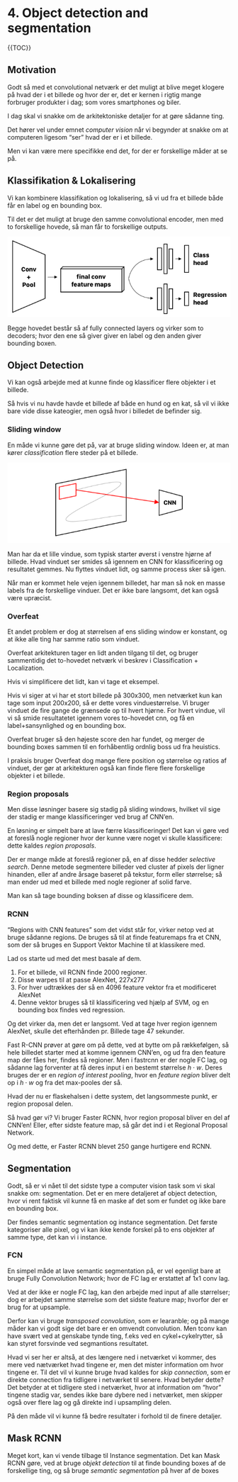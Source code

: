 # 4. Object detection and segmentation

{{TOC}}

## Motivation

Godt så med et convolutional netværk er det muligt at blive meget klogere på hvad der i et billede og hvor der er, det er kernen i rigtig mange forbruger produkter i dag; som vores smartphones og biler.

I dag skal vi snakke om de arkitektoniske detaljer for at gøre sådanne ting.

Det hører vel under emnet _computer vision_ når vi begynder at snakke om at computeren ligesom “ser” hvad der er i et billede.

Men vi kan være mere specifikke end det, for der er forskellige måder at se på.

## Klassifikation & Lokalisering

Vi kan kombinere klassifikation og lokalisering, så vi ud fra et billede både får en label og en bounding box.

Til det er det muligt at bruge den samme convolutional encoder, men med to forskellige hovede, så man får to forskellige outputs.

![](twoheadedcnn.png)

Begge hovedet består så af fully connected layers og virker som to decoders; hvor den ene så giver giver en label og den anden giver bounding boxen.

## Object Detection

Vi kan også arbejde med at kunne finde og klassificer flere objekter i et billede.

Så hvis vi nu havde havde et billede af både en hund og en kat, så vil vi ikke bare vide disse kateogier, men også hvor i billedet de befinder sig.

### Sliding window

En måde vi kunne gøre det på, var at bruge sliding window. Ideen er, at man kører _classification_ flere steder på et billede.

![](sliding_window.png)

Man har da et lille vindue, som typisk starter øverst i venstre hjørne af billede. Hvad vinduet ser smides så igennem en CNN for klassificering og resultatet gemmes. Nu flyttes vinduet lidt, og samme process sker så igen.

Når man er kommet hele vejen igennem billedet, har man så nok en masse labels fra de forskellige vinduer. Det er ikke bare langsomt, det kan også være upræcist.


### Overfeat

Et andet problem er dog at størrelsen af ens sliding window er konstant, og at ikke alle ting har samme ratio som vinduet.

Overfeat arkitekturen tager en lidt anden tilgang til det, og bruger sammentidig det to-hovedet netværk vi beskrev i Classification + Localization.

Hvis vi simplificere det lidt, kan vi tage et eksempel.

Hvis vi siger at vi har et stort billede på 300x300, men netværket kun kan tage som input 200x200, så er dette vores vinduestørrelse. Vi bruger vinduet de fire gange de grænsede op til hvert hjørne. For hvert vindue, vil vi så smide resultatetet igennem vores to-hovedet cnn, og få en label+sansynlighed og en bounding box.

Overfeat bruger så den højeste score den har fundet, og merger de bounding boxes sammen til en forhåbentlig ordnlig boss ud fra heuistics.

I praksis bruger Overfeat dog mange flere position og størrelse og ratios af vinduet, der gør at arkitekturen også kan finde flere flere forskellige objekter i et billede.

### Region proposals

Men disse løsninger basere sig stadig på sliding windows, hvilket vil sige der stadig er mange klassificeringer ved brug af CNN’en.

En løsning er simpelt bare at lave færre klassificeringer! Det kan vi gøre ved at foreslå nogle regioner hvor der kunne være noget vi skulle klassificere: dette kaldes _region proposals_.

Der er mange måde at foreslå regioner på, en af disse hedder _selective search_. Denne metode segmentere billeder ved cluster af pixels der ligner hinanden, eller af andre årsage baseret på tekstur, form eller størrelse; så man ender ud med et billede med nogle regioner af solid farve.

Man kan så tage bounding boksen af disse og klassificere dem.

### RCNN

“Regions with CNN features” som det vidst står for, virker netop ved at bruge sådanne regions.
De bruges så til at finde featuremaps fra et CNN, som der så bruges en Support Vektor Machine til at klassikere med.

Lad os starte ud med det mest basale af dem. 

1. For et billede, vil RCNN finde 2000 regioner. 
2. Disse warpes til at passe AlexNet, 227x277
3. For hver udtrækkes der så en 4096 feature vektor fra et modificeret AlexNet
4. Denne vektor bruges så til klassificering ved hjælp af SVM, og en bounding box findes ved regression.

Og det virker da, men det er langsomt. Ved at tage hver region igennem AlexNet, skulle det efterhånden pr. Billede tage 47 sekunder.

Fast R-CNN prøver at gøre om på dette, ved at bytte om på rækkefølgen, så hele billedet starter med at komme igennem CNN’en, og ud fra den feature map der fåes her, findes så regioner. Men i fastrcnn er der nogle FC lag, og sådanne lag forventer at få deres input i en bestemt størrelse $h \cdot w$. Deres bruges der er en _region of interest pooling_, hvor en _feature region_ bliver delt op i $h \cdot w$ og fra det max-pooles der så.

Hvad der nu er flaskehalsen i dette system, det langsommeste punkt, er region proposal delen.

Så hvad gør vi? Vi bruger Faster RCNN, hvor region proposal bliver en del af CNN’en! 
Eller, efter sidste feature map, så går det ind i et Regional Proposal Network.

Og med dette, er Faster RCNN blevet 250 gange hurtigere end RCNN.

## Segmentation

Godt, så er vi nået til det sidste type a computer vision task som vi skal snakke om: segmentation. Det er en mere detaljeret af object detection, hvor vi rent faktisk vil kunne få en maske af det som er fundet og ikke bare en bounding box.

Der findes semantic segmentation og instance segmentation. Det første kategoriser alle pixel, og vi kan ikke kende forskel på to ens objekter af samme type, det kan vi i instance.

### FCN

En simpel måde at lave semantic segmentation på, er vel egenligt bare at bruge Fully Convolution Network; hvor de FC lag er erstattet af 1x1 conv lag.

Ved at der ikke er nogle FC lag, kan den arbejde med input af alle størrelser; dog er arbejdet samme størrelse som det sidste feature map; hvorfor der er brug for at upsample.

Derfor kan vi bruge _transposed convolution_, som er learanble; og på mange måder kan vi godt sige det bare er en omvendt convolution. Men tconv kan have svært ved at genskabe tynde ting, f.eks ved en cykel+cykelrytter, så kan styret forsvinde ved segmantions resultatet.

Hvad vi ser her er altså, at des længere ned i netværket vi kommer, des mere ved nætværket hvad tingene er, men det mister information om hvor tingene er. Til det vil vi kunne bruge hvad kaldes for *skip connection*, som er direkte connection fra tidligere i netværket til senere. Hvad betyder dette? Det betyder at et tidligere sted i netværket, hvor at information om “hvor” tingene stadig var, sendes ikke bare dybere ned i netværket, men skipper også over flere lag og gå direkte ind i upsampling delen.

På den måde vil vi kunne få bedre resultater i forhold til de finere detaljer.

## Mask RCNN
Meget kort, kan vi vende tilbage til Instance segmentation.
Det kan Mask RCNN gøre, ved at bruge _objekt detection_ til at finde bounding boxes af de forskellige ting, og så bruge _semantic segmentation_ på hver af de boxes 


